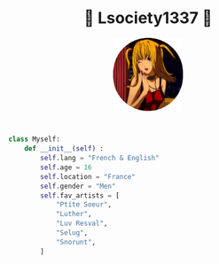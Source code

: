 <h1 align="center">💉 Lsociety1337 💉</h1>
<p align="center"><img src="./misa.png" width=25%></p>
<h1></h1>

```py
class Myself:
    def __init__(self) :
        self.lang = "French & English"
        self.age = 16
        self.location = "France"
        self.gender = "Men"
        self.fav_artists = [
            "Ptite Soeur",
            "Luther",
            "Luv Resval", 
            "Selug",
            "Snorunt",
        ]
```
